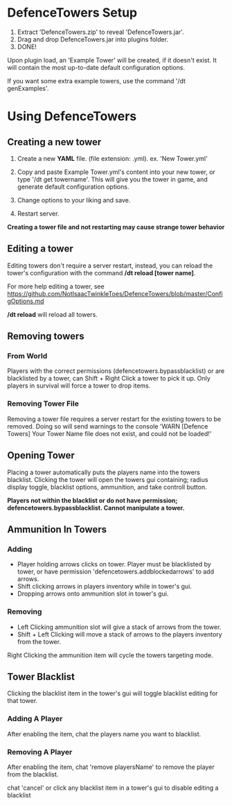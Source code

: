 # DefenceTowers Setup
1. Extract 'DefenceTowers.zip' to reveal 'DefenceTowers.jar'.
2. Drag and drop DefenceTowers.jar into plugins folder.
3. DONE!

Upon plugin load, an 'Example Tower' will be created, if it doesn't exist. It will contain the most up-to-date default configuration options.

If you want some extra example towers, use the command '/dt genExamples'.
# Using DefenceTowers
## Creating a new tower

1. Create a new **YAML** file. (file extension: .yml). ex. 'New Tower.yml'

2. Copy and paste Example Tower.yml's content into your new tower, or type '/dt get towername'. This will give you the tower in game, and generate default configuration options.

3. Change options to your liking and save.

4. Restart server.

**Creating a tower file and not restarting may cause strange tower behavior**

## Editing a tower
 Editing towers don't require a server restart, instead, you can reload the tower's configuration with the command **/dt reload [tower name]**.
 
 For more help editing a tower, see https://github.com/NotIsaacTwinkleToes/DefenceTowers/blob/master/ConfigOptions.md
 
 **/dt reload** will reload all towers.
## Removing towers
### From World
Players with the correct permissions (defencetowers.bypassblacklist) or are blacklisted by a tower, can Shift + Right Click a tower to pick it up.
  Only players in survival will force a tower to drop items.
  
### Removing Tower File
Removing a tower file requires a server restart for the existing towers to be removed. Doing so will send warnings to the console 'WARN [Defence Towers] Your Tower Name file does not exist, and could not be loaded!'

## Opening Tower
  Placing a tower automatically puts the players name into the towers blacklist.
  Clicking the tower will open the towers gui containing; radius display toggle, blacklist options, ammunition, and take controll button.
  
  **Players not within the blacklist or do not have permission; defencetowers.bypassblacklist. Cannot manipulate a tower.**
  
  ## Ammunition In Towers
  ### Adding
  - Player holding arrows clicks on tower. Player must be blacklisted by tower, or have permission 'defencetowers.addblockedarrows' to add arrows.
  - Shift clicking arrows in players inventory while in tower's gui.
  - Dropping arrows onto ammunition slot in tower's gui.
  ### Removing
  - Left Clicking ammunition slot will give a stack of arrows from the tower.
  - Shift + Left Clicking will move a stack of arrows to the players inventory from the tower.

Right Clicking the ammunition item will cycle the towers targeting mode.

## Tower Blacklist

Clicking the blacklist item in the tower's gui will toggle blacklist editing for that tower.

### Adding A Player
  After enabling the item, chat the players name you want to blacklist.
### Removing A Player
  After enabling the item, chat 'remove playersName' to remove the player from the blacklist.
  
  chat 'cancel' or click any blacklist item in a tower's gui to disable editing a blacklist
